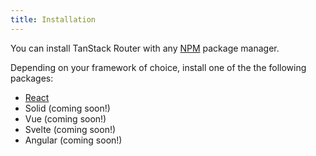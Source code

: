 ```yaml
---
title: Installation
---
```


You can install TanStack Router with any [NPM](https://npmjs.com) package manager.

Depending on your framework of choice, install one of the the following packages:

- [React](./adapters/router)
- Solid (coming soon!)
- Vue (coming soon!)
- Svelte (coming soon!)
- Angular (coming soon!)
